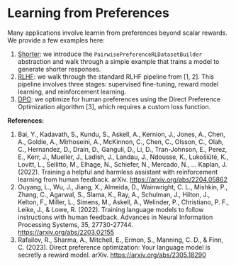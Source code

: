 # Learning from Preferences

Many applications involve learnin from preferences beyond scalar rewards. We provide a few examples here:

1. [Shorter](./shorter/): we introduce the `PairwisePreferenceRLDatasetBuilder` abstraction and walk through a simple example that trains a model to generate shorter responses.
2. [RLHF](./rlhf/): we walk through the standard RLHF pipeline from [1, 2]. This pipeline involves three stages: supervised fine-tuning, reward model learning, and reinforcement learning.
3. [DPO](./dpo/): we optimize for human preferences using the Direct Preference Optimization algorithm [3], which requires a custom loss function.

**References:**
1. Bai, Y., Kadavath, S., Kundu, S., Askell, A., Kernion, J., Jones, A., Chen, A., Goldie, A., Mirhoseini, A., McKinnon, C., Chen, C., Olsson, C., Olah, C., Hernandez, D., Drain, D., Ganguli, D., Li, D., Tran-Johnson, E., Perez, E., Kerr, J., Mueller, J., Ladish, J., Landau, J., Ndousse, K., Lukošiūtė, K., Lovitt, L., Sellitto, M., Elhage, N., Schiefer, N., Mercado, N., ... Kaplan, J. (2022). Training a helpful and harmless assistant with reinforcement learning from human feedback. arXiv. https://arxiv.org/abs/2204.05862
2. Ouyang, L., Wu, J., Jiang, X., Almeida, D., Wainwright, C. L., Mishkin, P., Zhang, C., Agarwal, S., Slama, K., Ray, A., Schulman, J., Hilton, J., Kelton, F., Miller, L., Simens, M., Askell, A., Welinder, P., Christiano, P. F., Leike, J., & Lowe, R. (2022). Training language models to follow instructions with human feedback. Advances in Neural Information Processing Systems, 35, 27730-27744. https://arxiv.org/abs/2203.02155
3. Rafailov, R., Sharma, A., Mitchell, E., Ermon, S., Manning, C. D., & Finn, C. (2023). Direct preference optimization: Your language model is secretly a reward model. arXiv. https://arxiv.org/abs/2305.18290
